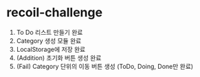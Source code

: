 # recoil-challenge

1. To Do 리스트 만들기 완료
2. Category 생성 모듈 완료
3. LocalStorage에 저장 완료
4. (Addition) 초기화 버튼 생성 완료
5. (Fail) Category 단위의 이동 버튼 생성 (ToDo, Doing, Done만 완료)
